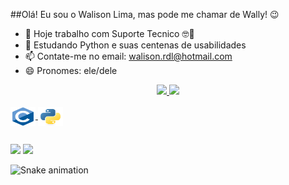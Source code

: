##Olá! Eu sou o Walison Lima, mas pode me chamar de Wally! 😉

- 🔭 Hoje trabalho com Suporte Tecnico 🤓🍎
- 🌱 Estudando Python e suas centenas de usabilidades
- 📫 Contate-me no email: walison.rdl@hotmail.com
- 😄 Pronomes: ele/dele 


<div align="center">
  <a href="https://github.com/WallyLima">
  <img height="180em" src="https://github-readme-stats.vercel.app/api?username=WallyLima&show_icons=true&theme=vision-friendly-dark&include_all_commits=true&count_private=true"/>
  <img height="180em" src="https://github-readme-stats.vercel.app/api/top-langs/?username=WallyLima&layout=compact&langs_count=7&theme=vision-friendly-dark"/>
</div>
  
  
<div style="display: inline_block"><br>
  <img align="center" alt="Wally-C" height="30" width="40" src="https://github.com/devicons/devicon/blob/master/icons/c/c-original.svg">
  <img align="center" alt="Wally-Python" height="30" width="40" src="https://raw.githubusercontent.com/devicons/devicon/master/icons/python/python-original.svg">
  
  ##
 
<div> 
  <a href = "mailto:walison.rdl@hotmail.com"><img src="https://img.shields.io/badge/Microsoft_Outlook-0078D4?style=for-the-badge&logo=microsoft-outlook&logoColor=white" target="_blank"></a>
  <a href="https://www.linkedin.com/in/walison-lima-b3279bb5" target="_blank"><img src="https://img.shields.io/badge/-LinkedIn-%230077B5?style=for-the-badge&logo=linkedin&logoColor=white" target="_blank"></a>

 
  ![Snake animation](https://github.com/WallyLima/WallyLima/blob/output/github-contribution-grid-snake.svg)
 
</div>
